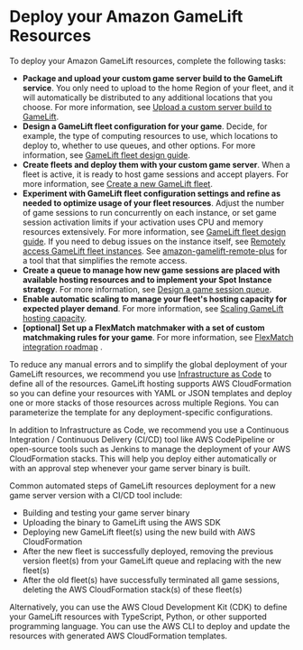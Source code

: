 # Deploy your Amazon GameLift Resources<a name="gamelift_quickstart_customservers_deploy"></a>

To deploy your Amazon GameLift resources, complete the following tasks:
+ **Package and upload your custom game server build to the GameLift service**\. You only need to upload to the home Region of your fleet, and it will automatically be distributed to any additional locations that you choose\. For more information, see [Upload a custom server build to GameLift](gamelift-build-cli-uploading.md)\.
+ **Design a GameLift fleet configuration for your game**\. Decide, for example, the type of computing resources to use, which locations to deploy to, whether to use queues, and other options\. For more information, see [GameLift fleet design guide](fleets-design.md)\.
+ **Create fleets and deploy them with your custom game server**\. When a fleet is active, it is ready to host game sessions and accept players\. For more information, see [Create a new GameLift fleet](fleets-creating-all.md)\. 
+ **Experiment with GameLift fleet configuration settings and refine as needed to optimize usage of your fleet resources**\. Adjust the number of game sessions to run concurrently on each instance, or set game session activation limits if your activation uses CPU and memory resources extensively\. For more information, see [GameLift fleet design guide](fleets-design.md)\. If you need to debug issues on the instance itself, see [Remotely access GameLift fleet instances](fleets-remote-access.md)\. See [ amazon\-gamelift\-remote\-plus](https://github.com/aws-samples/amazon-gamelift-remote-plus) for a tool that that simplifies the remote access\. 
+ **Create a queue to manage how new game sessions are placed with available hosting resources and to implement your Spot Instance strategy**\. For more information, see [Design a game session queue](queues-design.md)\. 
+ **Enable automatic scaling to manage your fleet's hosting capacity for expected player demand**\. For more information, see [Scaling GameLift hosting capacity](fleets-manage-capacity.md)\. 
+ **\[optional\] Set up a FlexMatch matchmaker with a set of custom matchmaking rules for your game**\. For more information, see [FlexMatch integration roadmap](https://docs.aws.amazon.com/gamelift/latest/flexmatchguide/match-tasks.html) \. 

To reduce any manual errors and to simplify the global deployment of your GameLift resources, we recommend you use [ Infrastructure as Code](https://docs.aws.amazon.com/whitepapers/latest/introduction-devops-aws/infrastructure-as-code.html) to define all of the resources\. GameLift hosting supports AWS CloudFormation so you can define your resources with YAML or JSON templates and deploy one or more stacks of those resources across multiple Regions\. You can parameterize the template for any deployment\-specific configurations\. 

In addition to Infrastructure as Code, we recommend you use a Continuous Integration / Continuous Delivery \(CI/CD\) tool like AWS CodePipeline or open\-source tools such as Jenkins to manage the deployment of your AWS CloudFormation stacks\. This will help you deploy either automatically or with an approval step whenever your game server binary is built\. 

Common automated steps of GameLift resources deployment for a new game server version with a CI/CD tool include:
+ Building and testing your game server binary
+ Uploading the binary to GameLift using the AWS SDK
+ Deploying new GameLift fleet\(s\) using the new build with AWS CloudFormation
+ After the new fleet is successfully deployed, removing the previous version fleet\(s\) from your GameLift queue and replacing with the new fleet\(s\)
+ After the old fleet\(s\) have successfully terminated all game sessions, deleting the AWS CloudFormation stack\(s\) of these fleet\(s\)

Alternatively, you can use the AWS Cloud Development Kit \(CDK\) to define your GameLift resources with TypeScript, Python, or other supported programming language\. You can use the AWS CLI to deploy and update the resources with generated AWS CloudFormation templates\.